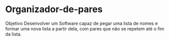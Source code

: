# Organizador-de-pares
Objetivo
Desenvolver um Software capaz de pegar uma lista de nomes e formar uma nova lista a partir dela, 
com pares que não se repetem até o fim da lista.

